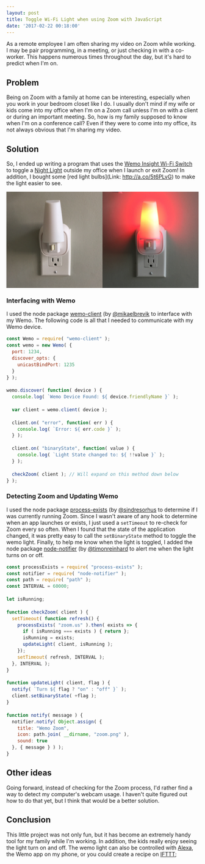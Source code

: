 ```yaml
---
layout: post
title: Toggle Wi-Fi Light when using Zoom with JavaScript
date: '2017-02-22 00:18:00'
---
```


As a remote employee I am often sharing my video on Zoom while working.
I may be pair programming, in a meeting, or just checking in with a co-worker.
This happens numerous times throughout the day, but it's hard to predict when I'm on.

<!--more-->

## Problem

Being on Zoom with a family at home can be interesting, especially when you work in your bedroom closet like I do.
I usually don't mind if my wife or kids come into my office when I'm on a Zoom call unless I'm on with a client or during an important meeting.
So, how is my family supposed to know when I'm on a conference call?
Even if they were to come into my office, its not always obvious that I'm sharing my video.

## Solution

So, I ended up writing a program that uses the [Wemo Insight Wi-Fi Switch](http://a.co/fbTR59c) to toggle a [Night Light](http://a.co/f8pvL3g) outside my office when I launch or exit Zoom!
In addition, I bought some [red light bulbs](Link: http://a.co/5t6PLvG) to make the light easier to see.

<div style="display: flex;">
  <img src="/assets/images/2017/Feb/wemo-light-off.jpg" style="width: 50%; height: 50%;" />
  <img src="/assets/images/2017/Feb/wemo-light-on.jpg" style="width: 50%; height: 50%;" />
</div>

### Interfacing with Wemo

I used the node package [wemo-client](http://npm.im/wemo-client) (by [@mikaelbrevik](https://twitter.com/mikaelbrevik) to interface with my Wemo.
The following code is all that I needed to communicate with my Wemo device.

```js
const Wemo = require( "wemo-client" );
const wemo = new Wemo( {
  port: 1234,
  discover_opts: {
    unicastBindPort: 1235
  }
} );

wemo.discover( function( device ) {
  console.log( `Wemo Device Found: ${ device.friendlyName }` );

  var client = wemo.client( device );

  client.on( "error", function( err ) {
    console.log( `Error: ${ err.code }` );
  } );

  client.on( "binaryState", function( value ) {
    console.log( `Light State changed to: ${ !!value }` );
  } );

  checkZoom( client ); // Will expand on this method down below
} );
```

### Detecting Zoom and Updating Wemo

I used the node package [process-exists](http://npm.im/process-exists) (by [@sindresorhus](https://twitter.com/sindresorhus) to determine if I was currently running Zoom.
Since I wasn't aware of any hook to determine when an app launches or exists, I just used a `setTimeout` to re-check for Zoom every so often.
When I found that the state of the application changed, it was pretty easy to call the `setBinaryState` method to toggle the wemo light.
Finally, to help me know when the light is toggled, I added the node package [node-notifier](http://npm.im/node-notifier) (by [@timonreinhard](https://twitter.com/timonreinhard) to alert me when the light turns on or off. 

```js
const processExists = require( "process-exists" );
const notifier = require( "node-notifier" );
const path = require( "path" );
const INTERVAL = 60000;

let isRunning;

function checkZoom( client ) {
  setTimeout( function refresh() {
    processExists( "zoom.us" ).then( exists => {
      if ( isRunning === exists ) { return };
      isRunning = exists;
      updateLight( client, isRunning );
    });
    setTimeout( refresh, INTERVAL );
  }, INTERVAL );
}

function updateLight( client, flag ) {
  notify( `Turn ${ flag ? "on" : "off" }` );
  client.setBinaryState( +flag );
}

function notify( message ) {
  notifier.notify( Object.assign( {
    title: "Wemo Zoom",
    icon: path.join( __dirname, "zoom.png" ),
    sound: true
  }, { message } ) );
}
```

## Other ideas

Going forward, instead of checking for the Zoom process, I'd rather find a way to detect my computer's webcam usage.
I haven't quite figured out how to do that yet, but I think that would be a better solution.

## Conclusion

This little project was not only fun, but it has become an extremely handy tool for my family while I'm working.
In addition, the kids really enjoy seeing the light turn on and off.
The wemo light can also be controlled with [Alexa](http://a.co/0Zpc1VQ), the Wemo app on my phone, or you could create a recipe on [IFTTT](https://ifttt.com/);
